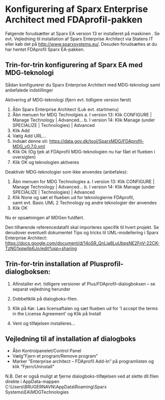 Konfigurering af Sparx Enterprise Architect med FDAprofil-pakken
=======

Følgende forudsætter at Sparx EA version 13 er installeret på maskinen . Se evt. Vejledning til installation af Sparx Enterprise Architect via Statens IT eller køb det på http://www.sparxsystems.eu/. Desuden forudsættes at du har hentet FDAprofil Sparx EA-pakken.

## Trin-for-trin konfigurering af Sparx EA med MDG-teknologi 
Sådan konfigurerer du Sparx Enterprise Architect med MDG-teknologi samt anbefalede indstillinger

Aktivering af MDG-teknologi (fjern evt. tidligere version først) 
1.	Åbn Sparx Enterprise Architect (Luk evt. startmenu)
2.	Åbn menuen for MDG Technolgies
a.	I version 13: Klik CONFIGURE | Manage Technology | Advanced...
b.	I version 14: Klik Manage (under SPECIALIZE | Technologies) | Advanced
3.	Klik Add  
4.	Vælg Add URL...
5.	Indsæt denne sti: https://data.gov.dk/tool/SparxMDG/FDAprofil-MDG_v0.7.0.xml  
6.	Klik Ok (Og tjek at FDAprofil MDG-teknologien nu har fået et flueben i oversigten)
7.	Klik OK og teknologien aktiveres

Deaktivér MDG-teknologier som ikke anvendes (anbefales):
1.	Åbn menuen for MDG Technologies
a.	I version 13: Klik CONFIGURE | Manage Technology | Advanced...
b.	I version 14: Klik Manage (under SPECIALIZE | Technologies) | Advanced
2.	Klik None og sæt et flueben ud for teknologierne FDAprofil,  
samt evt. Basic UML 2 Technology og andre teknologier der anvendes 
3.	Klik OK

Nu er opsætningen af MDGen fuldført. 

Den tilhørende referencedatafil skal importeres specifik til hvert projekt.
Se derudover eventuelt dokumentet Tips og tricks til UML-modellering i Sparx Enterprise Architect:
https://docs.google.com/document/d/14oSR_QnLja8LuUbpsNE2FnV-22CK-TzNG1xqwIlp6Jo/edit?usp=sharing
 
## Trin-for-trin installation af Plusprofil-dialogboksen:

1.	Afinstaller evt. tidligere versioner af Plus/FDAprofil-dialogboksen – se separat vejledning herunder
2.	Dobbeltklik på dialogboks-filen.
3.	Klik på Kør. Læs licensaftalen og sæt flueben ud for ’I accept the terms in the License Agreement’ og 
Klik på Install
  
4.	Vent og tilføjelsen installeres…
  
## Vejledning til af installation af dialogboks
*	Åbn Kontrolpanelet/Control Panel  
*	Vælg”Fjern et program/Remove program”
*	Marker ”Enterprise architect – FDAprofil Add-In” på programlisten og klik ”Fjern/Uninstall”
 
N.B. Det er også muligt at fjerne dialogboks-tilføjelsen ved at slette dll.filen direkte i AppData-mappen
C:\Users\BRUGERNAVN\AppData\Roaming\Sparx Systems\EA\MDGTechnologies

